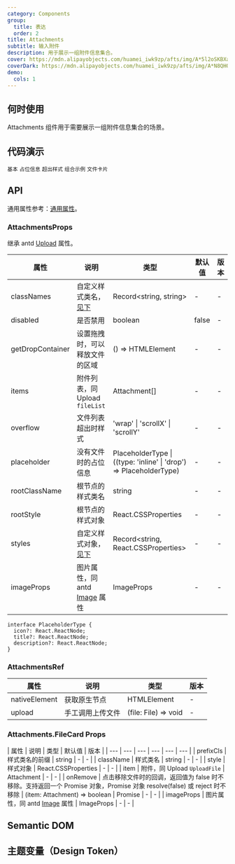 ```yaml
---
category: Components
group:
  title: 表达
  order: 2
title: Attachments
subtitle: 输入附件
description: 用于展示一组附件信息集合。
cover: https://mdn.alipayobjects.com/huamei_iwk9zp/afts/img/A*5l2oSKBXatAAAAAAAAAAAAAADgCCAQ/original
coverDark: https://mdn.alipayobjects.com/huamei_iwk9zp/afts/img/A*N8QHQJhgfbEAAAAAAAAAAAAADgCCAQ/original
demo:
  cols: 1
---
```


## 何时使用

Attachments 组件用于需要展示一组附件信息集合的场景。

## 代码演示

<!-- prettier-ignore -->
<code src="./demo/basic.tsx">基本</code>
<code src="./demo/placeholder.tsx">占位信息</code>
<code src="./demo/overflow.tsx">超出样式</code>
<code src="./demo/with-sender.tsx">组合示例</code>
<code src="./demo/files.tsx">文件卡片</code>

## API

通用属性参考：[通用属性](/docs/react/common-props)。

### AttachmentsProps

继承 antd [Upload](https://ant.design/components/upload) 属性。

| 属性 | 说明 | 类型 | 默认值 | 版本 |
| --- | --- | --- | --- | --- |
| classNames | 自定义样式类名，[见下](#semantic-dom) | Record<string, string> | - | - |
| disabled | 是否禁用 | boolean | false | - |
| getDropContainer | 设置拖拽时，可以释放文件的区域 | () => HTMLElement | - | - |
| items | 附件列表，同 Upload `fileList` | Attachment[] | - | - |
| overflow | 文件列表超出时样式 | 'wrap' \| 'scrollX' \| 'scrollY' | - | - |
| placeholder | 没有文件时的占位信息 | PlaceholderType \| ((type: 'inline' \| 'drop') => PlaceholderType) | - | - |
| rootClassName | 根节点的样式类名 | string | - | - |
| rootStyle | 根节点的样式对象 | React.CSSProperties | - | - |
| styles | 自定义样式对象，[见下](#semantic-dom) | Record<string, React.CSSProperties> | - | - |
| imageProps | 图片属性，同 antd [Image](https://ant.design/components/image) 属性 | ImageProps | - | - |

```tsx | pure
interface PlaceholderType {
  icon?: React.ReactNode;
  title?: React.ReactNode;
  description?: React.ReactNode;
}
```

### AttachmentsRef

| 属性          | 说明             | 类型                 | 版本 |
| ------------- | ---------------- | -------------------- | ---- |
| nativeElement | 获取原生节点     | HTMLElement          | -    |
| upload        | 手工调用上传文件 | (file: File) => void | -    |

### Attachments.FileCard Props

| 属性 | 说明 | 类型 | 默认值 | 版本 |
| --- | --- | --- | --- | --- | --- |
| prefixCls | 样式类名的前缀 | string | - | - |
| className | 样式类名 | string | - | - |
| style | 样式对象 | React.CSSProperties | - | - |
| item | 附件，同 Upload `UploadFile` | Attachment | - | - |
| onRemove | 点击移除文件时的回调，返回值为 false 时不移除。支持返回一个 Promise 对象，Promise 对象 resolve(false) 或 reject 时不移除 | (item: Attachment) => boolean | Promise | - | - |
| imageProps | 图片属性，同 antd [Image](https://ant.design/components/image) 属性 | ImageProps | - | - |

## Semantic DOM

<code src="./demo/_semantic.tsx" simplify="true"></code>

## 主题变量（Design Token）

<ComponentTokenTable component="Attachments"></ComponentTokenTable>
